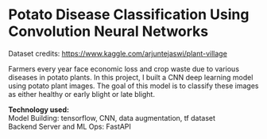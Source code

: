 # Potato Disease Classification Using Convolution Neural Networks

Dataset credits: https://www.kaggle.com/arjuntejaswi/plant-village

Farmers every year face economic loss and crop waste due to various diseases in potato plants. 
In this project, I built a CNN deep learning model using potato plant images. The goal of this model is to classify these images as either healthy or early blight or late blight. 

**Technology used:** <br>
Model Building: tensorflow, CNN, data augmentation, tf dataset <br>
Backend Server and ML Ops: FastAPI <br>
